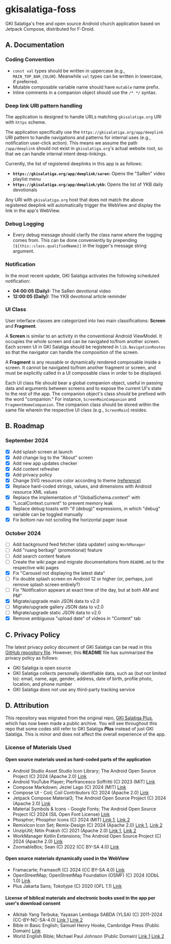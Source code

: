 # gkisalatiga-foss
GKI Salatiga's free and open source Android church application based on Jetpack Compose, distributed for F-Droid.

## A. Documentation

### Coding Convention

- `const val` types should be written in uppercase (e.g., `MAIN_TOP_BAR_COLOR`). Meanwhile `val` types can be written in lowercase, if preferred.
- Mutable composable variable name should have `mutable` name prefix.
- Inline comments in a companion object should use the `/* */` syntax.

### Deep link URI pattern handling

The application is designed to handle URLs matching `gkisalatiga.org` URI with `https` scheme.

The application specifically use the `https://gkisalatiga.org/app/deeplink` URI pattern to handle navigations and patterns for internal uses (e.g., notification user-click action). This means we assume the path `/app/deeplink` should not exist in `gkisalatiga.org`'s actual website root, so that we can handle internal intent deep-linkings.

Currently, the list of registered deeplinks in this app is as follows:

- **`https://gkisalatiga.org/app/deeplink/saren`:** Opens the "SaRen" video playlist menu
- **`https://gkisalatiga.org/app/deeplink/ykb`:** Opens the list of YKB daily devotionals

Any URI with `gkisalatiga.org` host that does not match the above registered deeplink will automatically trigger the WebView and display the link in the app's WebView.

### Debug Logging

- Every debug message should clarify the class name where the logging comes from. This can be done conveniently by prepending `[${this::class.qualifiedName}]` in the logger's message string argument.

### Notification

In the most recent update, GKI Salatiga activates the following scheduled notification:

- **04:00:05 (Daily):** The SaRen devotional video
- **12:00:05 (Daily):** The YKB devotional article reminder

### UI Class

User interface classes are categorized into two main classifications: **Screen** and **Fragment**.

A **Screen** is similar to an activity in the conventional Android ViewModel. It occupies the whole screen and can be navigated to/from another screen. Each screen UI in GKI Salatiga should be registered in `lib.NavigationRoutes` so that the navigator can handle the composition of the screen.

A **Fragment** is any reusable or dynamically rendered composable inside a screen. It cannot be navigated to/from another fragment or screen, and must be explicitly called in a UI composable class in order to be displayed.

Each UI class file should bear a global companion object, useful in passing data and arguments between screens and to expose the current UI's state to the rest of the app. The companion object's class should be prefixed with the word "companion." For instance, `ScreenMainCompanion` and `FragmentHomeCompanion`. The companion class should be stored within the same file wherein the respective UI class (e.g., `ScreenMain`) resides.

## B. Roadmap

### September 2024

- [X] Add splash screen at launch
- [X] Add change log to the "About" screen
- [X] Add new app updates checker
- [X] Add content refresher
- [X] Add privacy policy
- [X] Change SVG resources color according to theme [(reference)](https://stackoverflow.com/questions/33126904/change-fillcolor-of-a-vector-in-android-programmatically)
- [X] Replace hard-coded strings, values, and dimensions with Android resource XML values
- [X] Replace the implementation of "GlobalSchema.context" with "LocalContext.current" to prevent memory leak
- [X] Replace debug toasts with "if (debug)" expressions, in which "debug" variable can be toggled manually
- [X] Fix bottom nav not scrolling the horizontal pager issue

### October 2024

- [ ] Add background feed fetcher (data updater) using `WorkManager`
- [ ] Add "ruang berbagi" (promotional) feature
- [ ] Add search content feature
- [ ] Create the wiki page and migrate documentations from `README.md` to the respective wiki pages
- [X] Fix "Carousel not displaying the latest data"
- [ ] Fix double splash screen on Android 12 or higher (or, perhaps, just remove splash screen entirely?)
- [ ] Fix "Notification appears at exact time of the day, but at both AM and PM"
- [X] Migrate/upgrade main JSON data to v2.0
- [ ] Migrate/upgrade gallery JSON data to v2.0
- [ ] Migrate/upgrade static JSON data to v2.0
- [X] Remove ambiguous "upload date" of videos in "Content" tab

## C. Privacy Policy

The latest privacy policy document of GKI Salatiga can be read in this [GitHub repository file](https://github.com/gkisalatiga/gkisalatiga-foss/blob/main/PRIVACY_POLICY.md). However, this **README** file has summarized the privacy policy as follows:

- GKI Salatiga is open source
- GKI Salatiga collects personally identifiable data, such as (but not limited to): email, name, age, gender, address, date of birth, profile photo, location, and phone number
- GKI Salatiga does not use any third-party tracking service

## D. Attribution

This repository was migrated from the original repo, [GKI Salatiga Plus](https://github.com/gkisalatiga/gki-salatiga-plus), which has now been made a public archive. You will see throughout this repo that some codes still refer to GKI Salatiga **_Plus_** instead of just GKI Salatiga. This is minor and does not affect the overall experience of the app.

### License of Materials Used

#### Open source materials used as hard-coded parts of the application

- Android Studio Asset Studio Icon Library; The Android Open Source Project (C) 2024 (Apache 2.0) [Link](https://developer.android.com/studio/write/create-app-icons)
- Android YouTube Player; Pierfrancesco Soffritti (C) 2023 (MIT) [Link](https://github.com/PierfrancescoSoffritti/android-youtube-player)
- Compose Markdown; Jeziel Lago (C) 2024 (MIT) [Link](https://github.com/jeziellago/compose-markdown)
- Compose UI - Coil; Coil Contributors  (C) 2024 (Apache 2.0) [Link](https://github.com/coil-kt/coil)
- Jetpack Compose Material3; The Android Open Source Project (C) 2024 (Apache 2.0) [Link](https://developer.android.com/jetpack/androidx/releases/compose-material3#1.3.0-beta04)
- Material Symbols & Icons - Google Fonts; The Android Open Source Project (C) 2024 (SIL Open Font License) [Link](https://fonts.google.com/icons)
- Phosphor; Phosphor Icons (C) 2024 (MIT) [Link 1](https://icon-sets.iconify.design/ph), [Link 2](https://github.com/phosphor-icons/core)
- RemixIcon Icon Set; Remix-Design (C) 2024 (Apache 2.0) [Link 1](https://icon-sets.iconify.design/ri), [Link 2](https://github.com/Remix-Design/RemixIcon)
- UnzipUtil; Nitin Praksh (C) 2021 (Apache 2.0) [Link 1](https://prakashnitin.medium.com/unzipping-files-in-android-kotlin-2a2a2d5eb7ae), [Link 2](https://gist.github.com/NitinPraksash9911/dea21ec4b8ae7df068f8f891187b6d1e)
- WorkManager Kotlin Extensions; The Android Open Source Project (C) 2024 (Apache 2.0) [Link](https://mvnrepository.com/artifact/androidx.work/work-runtime-ktx)
- ZoomableBox; Sean (C) 2022 (CC BY-SA 4.0) [Link](https://stackoverflow.com/a/72528056)

#### Open source materials dynamically used in the WebView

- Framacarte; Framasoft (C) 2024 (CC BY-SA 4.0) [Link](https://framacarte.org/abc/en/)
- OpenStreetMap; OpenStreetMap Foundation (OSMF) (C) 2024 (ODbL 1.0) [Link](https://www.openstreetmap.org)
- Plus Jakarta Sans; Tokotype (C) 2020 (OFL 1.1) [Link](https://fonts.google.com/specimen/Plus+Jakarta+Sans?query=plus+jakarta+sans)

#### License of biblical materials and electronic books used in the app per user's download consent

- Alkitab Yang Terbuka; Yayasan Lembaga SABDA (YLSA) (C) 2011-2024 (CC-BY-NC-SA-4.0) [Link 1](https://ebible.org/details.php?id=indayt) [Link 2](https://ayt.co)
- Bible in Basic English; Samuel Henry Hooke, Cambridge Press (Public Domain) [Link](https://ebible.org/find/show.php?id=engBBE)
- World English Bible; Michael Paul Johnson (Public Domain) [Link 1](https://ebible.org/find/show.php?id=engwebp) [Link 2](https://worldenglish.bible)

